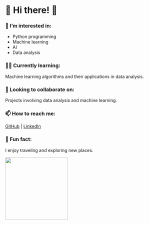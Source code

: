 <h1 align="left">🌻​ Hi there! 🌻​</h1>

<!-- Mini GIF added here -->
<h3 align="left">👀 I’m interested in:</h3>
<ul>
  <li>Python programming</li>
  <li>Machine learning</li>
  <li>AI</li>
  <li>Data analysis</li>
</ul>

<h3 align="left">🏴‍☠️ Currently learning:</h3>
<p align="left">
  Machine learning algorithms and their applications in data analysis.
</p>

<h3 align="left">💞️ Looking to collaborate on:</h3>
<p align="left">
  Projects involving data analysis and machine learning.
</p>

<h3 align="left">📫 How to reach me:</h3>
<p align="left">
  <a href="https://github.com/Jezabel-sh" target="_blank">GitHub</a> | 
  <a href="https://www.linkedin.com/feed/?trk=guest_homepage-basic_google-one-tap-submit" target="_blank">LinkedIn</a>
</p>

<!-- Fun fact with mini GIF -->
<h3 align="left">🚀 Fun fact:</h3>
<p align="left">
  I enjoy traveling and exploring new places.
</p>

<!-- Add a GIF under the fun fact -->
<img src="(https://media2.giphy.com/media/v1.Y2lkPTc5MGI3NjExaHhwMnVnczl4c2o1YW14cG9kNDl2cXdic3c4d3luc2F3OGwxbDIwNCZlcD12MV9pbnRlcm5hbF9naWZfYnlfaWQmY3Q9cw/lovLgBpqzAHBvG1kI5/giphy.webp)" width="200" align="left"/>
